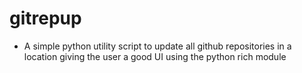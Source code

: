 # gitrepup
- A simple python utility script to update all github repositories in a location giving the user a good UI using the python rich module